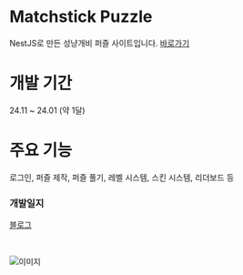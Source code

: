 # Matchstick Puzzle
NestJS로 만든 성냥개비 퍼즐 사이트입니다. <a href="https://matchstick-puzzle.com/">바로가기</a>

# 개발 기간
24.11 ~ 24.01 (약 1달)

# 주요 기능
로그인, 퍼즐 제작, 퍼즐 풀기, 레벨 시스템, 스킨 시스템, 리더보드 등

### 개발일지

 <a href="https://matchstick-puzzle.com/](https://seungho-dev.tistory.com/category/%EA%B0%9C%EB%B0%9C/%EA%B0%9C%EB%B0%9C%EB%A1%9C%EA%B7%B8">블로그</a>

<br>

![이미지](https://img1.daumcdn.net/thumb/R1280x0/?scode=mtistory2&fname=https%3A%2F%2Fblog.kakaocdn.net%2Fdn%2FbjVFEe%2FbtsLEqF8SwC%2FRkXLkHjSD3DJOeDta2ozA1%2Fimg.png)
